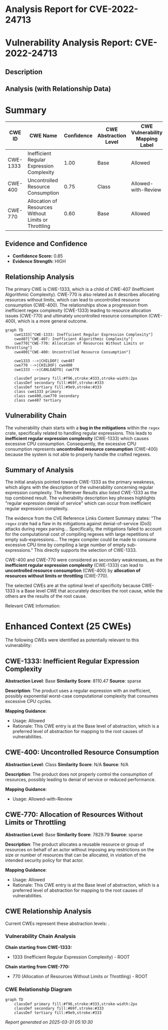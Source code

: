 # Analysis Report for CVE-2022-24713

# Vulnerability Analysis Report: CVE-2022-24713

## Description



## Analysis (with Relationship Data)

# Summary
| CWE ID  | CWE Name  | Confidence | CWE Abstraction Level | CWE Vulnerability Mapping Label | CWE-Vulnerability Mapping Notes |
|---|---|---|---|---|---|
| CWE-1333 | Inefficient Regular Expression Complexity | 1.00 | Base | Allowed | Primary CWE |
| CWE-400 | Uncontrolled Resource Consumption | 0.75 | Class | Allowed-with-Review | Secondary Candidate |
| CWE-770 | Allocation of Resources Without Limits or Throttling | 0.60 | Base | Allowed | Secondary Candidate |

## Evidence and Confidence

*   **Confidence Score:** 0.85
*   **Evidence Strength:** HIGH

## Relationship Analysis
The primary CWE is CWE-1333, which is a child of CWE-407 (Inefficient Algorithmic Complexity). CWE-770 is also related as it describes allocating resources without limits, which can lead to uncontrolled resource consumption (CWE-400). The relationships show a progression from inefficient regex complexity (CWE-1333) leading to resource allocation issues (CWE-770) and ultimately uncontrolled resource consumption (CWE-400), which is a more general outcome.

```mermaid
graph TD
    cwe1333["CWE-1333: Inefficient Regular Expression Complexity"]
    cwe407["CWE-407: Inefficient Algorithmic Complexity"]
    cwe770["CWE-770: Allocation of Resources Without Limits or Throttling"]
    cwe400["CWE-400: Uncontrolled Resource Consumption"]

    cwe1333 -->|CHILDOF| cwe407
    cwe770 -->|CHILDOF| cwe400
    cwe1333 -->|CANLEADTO| cwe770

    classDef primary fill:#f96,stroke:#333,stroke-width:2px
    classDef secondary fill:#69f,stroke:#333
    classDef tertiary fill:#9e9,stroke:#333
    class cwe1333 primary
    class cwe400,cwe770 secondary
    class cwe407 tertiary
```

## Vulnerability Chain
The vulnerability chain starts with a **bug in the mitigations** within the `regex` crate, specifically related to handling regular expressions. This leads to **inefficient regular expression complexity** (CWE-1333) which causes excessive CPU consumption. Consequently, the excessive CPU consumption represents **uncontrolled resource consumption** (CWE-400) because the system is not able to properly handle the crafted regexes.

## Summary of Analysis
The initial analysis pointed towards CWE-1333 as the primary weakness, which aligns with the description of the vulnerability concerning regular expression complexity. The Retriever Results also listed CWE-1333 as the top combined result. The vulnerability description key phrases highlights "regular expression denial of service" which can occur from inefficient regular expression complexity.

The evidence from the CVE Reference Links Content Summary states: "The `regex` crate had a flaw in its mitigations against denial-of-service (DoS) attacks during regex parsing... Specifically, the mitigations failed to account for the computational cost of compiling regexes with large repetitions of empty sub-expressions... The regex compiler could be made to consume excessive CPU time by compiling a large number of empty sub-expressions." This directly supports the selection of CWE-1333.

CWE-400 and CWE-770 were considered as secondary weaknesses, as the **inefficient regular expression complexity** (CWE-1333) can lead to **uncontrolled resource consumption** (CWE-400) by **allocation of resources without limits or throttling** (CWE-770).

The selected CWEs are at the optimal level of specificity because CWE-1333 is a Base level CWE that accurately describes the root cause, while the others are the results of the root cause.

Relevant CWE Information:

# Enhanced Context (25 CWEs)
The following CWEs were identified as potentially relevant to this vulnerability:

## CWE-1333: Inefficient Regular Expression Complexity
**Abstraction Level**: Base
**Similarity Score**: 8110.47
**Source**: sparse

**Description**:
The product uses a regular expression with an inefficient, possibly exponential worst-case computational complexity that consumes excessive CPU cycles.

**Mapping Guidance**:
- Usage: Allowed
- Rationale: This CWE entry is at the Base level of abstraction, which is a preferred level of abstraction for mapping to the root causes of vulnerabilities.

## CWE-400: Uncontrolled Resource Consumption
**Abstraction Level**: Class
**Similarity Score**: N/A
**Source**: N/A

**Description**: The product does not properly control the consumption of resources, possibly leading to denial of service or reduced performance.

**Mapping Guidance**:
- Usage: Allowed-with-Review

## CWE-770: Allocation of Resources Without Limits or Throttling
**Abstraction Level**: Base
**Similarity Score**: 7829.79
**Source**: sparse

**Description**:
The product allocates a reusable resource or group of resources on behalf of an actor without imposing any restrictions on the size or number of resources that can be allocated, in violation of the intended security policy for that actor.

**Mapping Guidance**:
- Usage: Allowed
- Rationale: This CWE entry is at the Base level of abstraction, which is a preferred level of abstraction for mapping to the root causes of vulnerabilities.


## CWE Relationship Analysis

Current CWEs represent these abstraction levels: .


### Vulnerability Chain Analysis

**Chain starting from CWE-1333:**
- 1333 (Inefficient Regular Expression Complexity) - ROOT


**Chain starting from CWE-770:**
- 770 (Allocation of Resources Without Limits or Throttling) - ROOT



### CWE Relationship Diagram

```mermaid
graph TD
    classDef primary fill:#f96,stroke:#333,stroke-width:2px
    classDef secondary fill:#69f,stroke:#333
    classDef tertiary fill:#9e9,stroke:#333
```



*Report generated on 2025-03-31 05:10:30*
